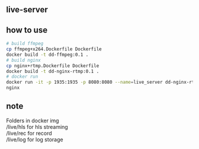 ## live-server

## how to use

```bash
# build ffmpeg
cp ffmpeg+x264.Dockerfile Dockerfile
docker build -t dd-ffmpeg:0.1 .
# build nginx
cp nginx+rtmp.Dockerfile Dockerfile
docker build -t dd-nginx-rtmp:0.1 .
# docker run 
docker run -it -p 1935:1935 -p 8080:8080 --name=live_server dd-nginx-rtmp:0.1 /bin/bash 
nginx
```

## note
Folders in docker img  
/live/hls for hls streaming  
/live/rec for record  
/live/log for log storage  
